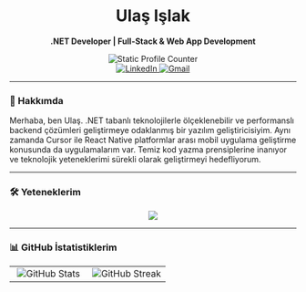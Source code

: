 <div align="center">
  <h1>Ulaş Işlak</h1>
  <p><b>.NET Developer | Full-Stack & Web App Development</b></p>
  
  <img src="https://img.shields.io/badge/Profil%20Ziyaretçisi-5000+-green?style=flat-square" alt="Static Profile Counter"/>
  
  <br>

  <a href="https://www.linkedin.com/in/ulasislak/" target="_blank">
    <img src="https://img.shields.io/badge/LinkedIn-0A66C2?style=for-the-badge&logo=linkedin&logoColor=white" alt="LinkedIn"/>
  </a>
  <a href="mailto:ulasislak06@gmail.com">
    <img src="https://img.shields.io/badge/Gmail-EA4335?style=for-the-badge&logo=gmail&logoColor=white" alt="Gmail"/>
  </a>
</div>

---

### 📄 Hakkımda
Merhaba, ben Ulaş. .NET tabanlı teknolojilerle ölçeklenebilir ve performanslı backend çözümleri geliştirmeye odaklanmış bir yazılım geliştiricisiyim. Aynı zamanda Cursor ile React Native platformlar arası mobil uygulama geliştirme konusunda da uygulamalarım var. Temiz kod yazma prensiplerine inanıyor ve teknolojik yeteneklerimi sürekli olarak geliştirmeyi hedefliyorum.

---

### 🛠️ Yeteneklerim
<p align="center">
  <img src="https://skillicons.dev/icons?i=cs,dotnet,html,css,react,expo,mssql,postgresql,docker,git,visualstudio" />
</p>

---

### 📊 GitHub İstatistiklerim

<table width="100%">
  <tr valign="top">
    <td width="50%" align="center">
      <img src="https://github-readme-stats.vercel.app/api?username=ulasislak&show_icons=true&theme=tokyonight&hide_border=true" alt="GitHub Stats"/>
    </td>
    <td width="50%" align="center">
      <img src="https://github-readme-streak-stats.herokuapp.com/?user=ulasislak&theme=tokyonight&hide_border=true" alt="GitHub Streak"/>
    </td>
  </tr>
</table>
